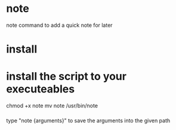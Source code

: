 # note
note command to add a quick note for later 
# install 
# install the script to your executeables
chmod +x note
mv note /usr/bin/note
###
type "note {arguments}" to save the arguments into the given path
